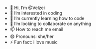 - 👋 Hi, I’m @Velzei
- 👀 I’m interested in coding
- 🌱 I’m currently learning how to code
- 💞️ I’m looking to collaborate on anything
- 📫 How to reach me email
- 😄 Pronouns: she/her
- ⚡ Fun fact: i love music

<!---
Velzei/Velzei is a ✨ special ✨ repository because its `README.md` (this file) appears on your GitHub profile.
You can click the Preview link to take a look at your changes.
--->
